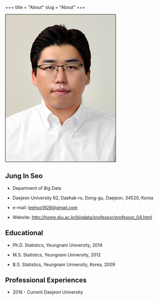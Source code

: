 +++
title = "About"
slug = "About"
+++

![](images/Seo.jpeg)


## Jung In Seo

* Department of Big Data

* Daejeon University
  62, Daehak-ro, Dong-gu, Daejeon, 34520, Korea

* e-mail: leehoo1928@gmail.com

* Website: http://home.dju.ac.kr/bigdata/professor/professor_04.html


## Educational

* Ph.D. Statistics, Yeungnam University, 2014

* M.S. Statistics, Yeungnam University, 2012

* B.S. Statistics, Yeungnam University, Korea, 2009

## Professional Experiences

* 2016 - Current Daejeon University

